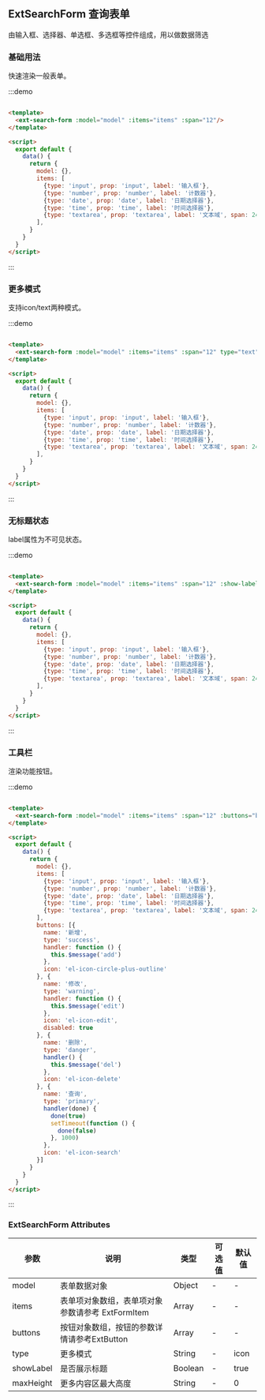 ## ExtSearchForm 查询表单

由输入框、选择器、单选框、多选框等控件组成，用以做数据筛选

### 基础用法

快速渲染一般表单。

:::demo

```html

<template>
  <ext-search-form :model="model" :items="items" :span="12"/>
</template>

<script>
  export default {
    data() {
      return {
        model: {},
        items: [
          {type: 'input', prop: 'input', label: '输入框'},
          {type: 'number', prop: 'number', label: '计数器'},
          {type: 'date', prop: 'date', label: '日期选择器'},
          {type: 'time', prop: 'time', label: '时间选择器'},
          {type: 'textarea', prop: 'textarea', label: '文本域', span: 24}
        ],
      }
    }
  }
</script>
```

:::

### 更多模式

支持icon/text两种模式。

:::demo

```html

<template>
  <ext-search-form :model="model" :items="items" :span="12" type="text"/>
</template>

<script>
  export default {
    data() {
      return {
        model: {},
        items: [
          {type: 'input', prop: 'input', label: '输入框'},
          {type: 'number', prop: 'number', label: '计数器'},
          {type: 'date', prop: 'date', label: '日期选择器'},
          {type: 'time', prop: 'time', label: '时间选择器'},
          {type: 'textarea', prop: 'textarea', label: '文本域', span: 24}
        ],
      }
    }
  }
</script>
```

:::

### 无标题状态

label属性为不可见状态。

:::demo

```html

<template>
  <ext-search-form :model="model" :items="items" :span="12" :show-label="false"/>
</template>

<script>
  export default {
    data() {
      return {
        model: {},
        items: [
          {type: 'input', prop: 'input', label: '输入框'},
          {type: 'number', prop: 'number', label: '计数器'},
          {type: 'date', prop: 'date', label: '日期选择器'},
          {type: 'time', prop: 'time', label: '时间选择器'},
          {type: 'textarea', prop: 'textarea', label: '文本域', span: 24}
        ],
      }
    }
  }
</script>
```

:::

### 工具栏

渲染功能按钮。

:::demo

```html

<template>
  <ext-search-form :model="model" :items="items" :span="12" :buttons="buttons"/>
</template>

<script>
  export default {
    data() {
      return {
        model: {},
        items: [
          {type: 'input', prop: 'input', label: '输入框'},
          {type: 'number', prop: 'number', label: '计数器'},
          {type: 'date', prop: 'date', label: '日期选择器'},
          {type: 'time', prop: 'time', label: '时间选择器'},
          {type: 'textarea', prop: 'textarea', label: '文本域', span: 24}
        ],
        buttons: [{
          name: '新增',
          type: 'success',
          handler: function () {
            this.$message('add')
          },
          icon: 'el-icon-circle-plus-outline'
        }, {
          name: '修改',
          type: 'warning',
          handler: function () {
            this.$message('edit')
          },
          icon: 'el-icon-edit',
          disabled: true
        }, {
          name: '删除',
          type: 'danger',
          handler() {
            this.$message('del')
          },
          icon: 'el-icon-delete'
        }, {
          name: '查询',
          type: 'primary',
          handler(done) {
            done(true)
            setTimeout(function () {
              done(false)
            }, 1000)
          },
          icon: 'el-icon-search'
        }]
      }
    }
  }
</script>
```

:::

### ExtSearchForm Attributes

| 参数 | 说明 | 类型 | 可选值 | 默认值 |
|  ----  | ----  |  ----  | ----  |  ----  |
| model | 表单数据对象 | Object | - | - |
| items | 表单项对象数组，表单项对象参数请参考 ExtFormItem | Array | - | - |
| buttons | 按钮对象数组，按钮的参数详情请参考ExtButton | Array | - | - |
| type | 更多模式 | String | - | icon |
| showLabel | 是否展示标题 | Boolean | - | true |
| maxHeight | 更多内容区最大高度 | String | - | 0 |